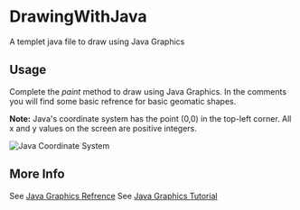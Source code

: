 # DrawingWithJava
A templet java file to draw using Java Graphics 

## Usage
Complete the _paint_ method to draw using Java Graphics. In the comments you will find some basic refrence for basic geomatic shapes. 

**Note:** Java's coordinate system has the point (0,0) in the top-left corner. All x and y values on the screen are positive integers.

![Java Coordinate System](https://www.codenameone.com/img/blog/coordinate_system.gif)

## More Info
See [Java Graphics Refrence](https://docs.oracle.com/javase/8/docs/api/java/awt/Graphics.html)
See [Java Graphics Tutorial](https://docs.oracle.com/javase/tutorial/2d/basic2d/index.html)
